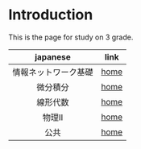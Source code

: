 # Introduction
This is the page for study on 3 grade.

|japanese|link|
|:--:|:--:|
|情報ネットワーク基礎|[home](./base_of_information/index.md)|
|微分積分|[home](./前期微分積分/index.md)|
|線形代数|[home](./linear_algebra/index.md)|
|物理Ⅱ|[home](./physical/index.md)|
|公共|[home](./公共/index.md)|